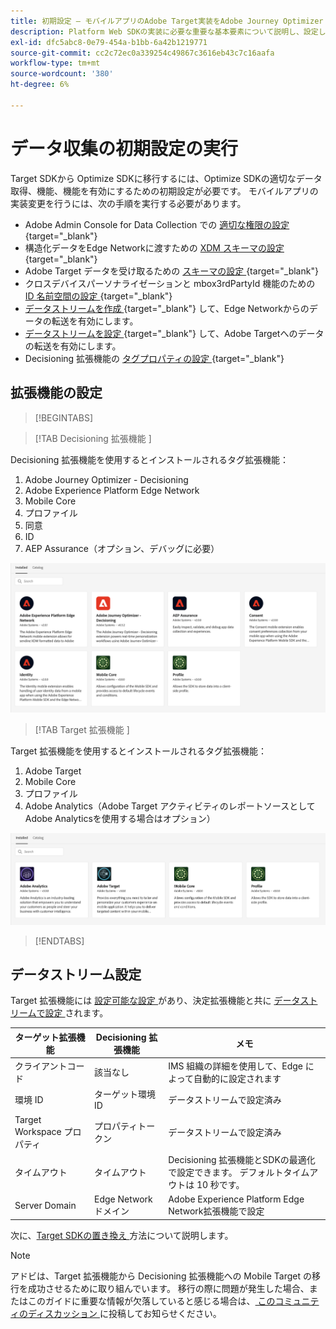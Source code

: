 ```yaml
---
title: 初期設定 – モバイルアプリのAdobe Target実装をAdobe Journey Optimizer - Decisioning 拡張機能に移行します
description: Platform Web SDKの実装に必要な重要な基本要素について説明し、設定します
exl-id: dfc5abc8-0e79-454a-b1bb-6a42b1219771
source-git-commit: cc2c72ec0a339254c49867c3616eb43c7c16aafa
workflow-type: tm+mt
source-wordcount: '380'
ht-degree: 6%

---
```


# データ収集の初期設定の実行

Target SDKから Optimize SDKに移行するには、Optimize SDKの適切なデータ取得、機能、機能を有効にするための初期設定が必要です。 モバイルアプリの実装変更を行うには、次の手順を実行する必要があります。

- Adobe Admin Console for Data Collection での [ 適切な権限の設定 ](https://experienceleague.adobe.com/ja/docs/platform-learn/implement-web-sdk/overview#permissions){target="_blank"}
- 構造化データをEdge Networkに渡すための [XDM スキーマの設定 ](https://experienceleague.adobe.com/ja/docs/platform-learn/implement-mobile-sdk/initial-configuration/create-schema){target="_blank"}
- Adobe Target データを受け取るための [ スキーマの設定 ](https://experienceleague.adobe.com/ja/docs/platform-learn/implement-mobile-sdk/experience-cloud/target#update-your-schema){target="_blank"}
- クロスデバイスパーソナライゼーションと mbox3rdPartyId 機能のための [ID 名前空間の設定 ](https://experienceleague.adobe.com/ja/docs/platform-learn/implement-mobile-sdk/app-implementation/identity#set-up-a-custom-identity-namespace){target="_blank"}
- [ データストリームを作成 ](https://experienceleague.adobe.com/ja/docs/platform-learn/implement-mobile-sdk/initial-configuration/create-datastream){target="_blank"} して、Edge Networkからのデータの転送を有効にします。
- [ データストリームを設定 ](https://experienceleague.adobe.com/ja/docs/platform-learn/implement-mobile-sdk/experience-cloud/target#update-datastream-configuration){target="_blank"} して、Adobe Targetへのデータの転送を有効にします。
- Decisioning 拡張機能の [ タグプロパティの設定 ](https://experienceleague.adobe.com/ja/docs/platform-learn/implement-mobile-sdk/experience-cloud/target#install-adobe-journey-optimizer---decisioning-tags-extension){target="_blank"}

## 拡張機能の設定

>[!BEGINTABS]

>[!TAB Decisioning 拡張機能 ]

Decisioning 拡張機能を使用するとインストールされるタグ拡張機能：

1. Adobe Journey Optimizer - Decisioning
1. Adobe Experience Platform Edge Network
1. Mobile Core
1. プロファイル
1. 同意
1. ID
1. AEP Assurance（オプション、デバッグに必要）

![Decisioning 拡張機能を使用する場合にインストールされるタグ拡張機能 ](assets/tag-extensions-decisioning.png)

>[!TAB Target 拡張機能 ]

Target 拡張機能を使用するとインストールされるタグ拡張機能：

1. Adobe Target
1. Mobile Core
1. プロファイル
1. Adobe Analytics（Adobe Target アクティビティのレポートソースとしてAdobe Analyticsを使用する場合はオプション）

![Target 拡張機能の使用時にインストールされるタグ拡張機能 ](assets/tag-extensions-target.png)

>[!ENDTABS]

## データストリーム設定

Target 拡張機能には [ 設定可能な設定 ](https://developer.adobe.com/client-sdks/solution/adobe-target/#configure-the-target-extension-in-the-data-collection-ui) があり、決定拡張機能と共に [ データストリームで設定 ](https://developer.adobe.com/client-sdks/edge/adobe-journey-optimizer-decisioning/#adobe-experience-platform-data-collection-setup) されます。

| ターゲット拡張機能 | Decisioning 拡張機能 | メモ |
| --- | --- | --- | 
| クライアントコード | 該当なし | IMS 組織の詳細を使用して、Edge によって自動的に設定されます |
| 環境 ID | ターゲット環境 ID | データストリームで設定済み |
| Target Workspace プロパティ | プロパティトークン | データストリームで設定済み |
| タイムアウト | タイムアウト | Decisioning 拡張機能とSDKの最適化で設定できます。 デフォルトタイムアウトは 10 秒です。 |
| Server Domain | Edge Network ドメイン | Adobe Experience Platform Edge Network拡張機能で設定 |

次に、[Target SDKの置き換え ](replace-sdk.md) 方法について説明します。

>[!NOTE]
>
>アドビは、Target 拡張機能から Decisioning 拡張機能への Mobile Target の移行を成功させるために取り組んでいます。 移行の際に問題が発生した場合、またはこのガイドに重要な情報が欠落していると感じる場合は、[ このコミュニティのディスカッション ](https://experienceleaguecommunities.adobe.com/t5/adobe-experience-platform-data/tutorial-discussion-migrate-adobe-target-to-mobile-sdk-on-edge/m-p/747484?profile.language=ja#M625) に投稿してお知らせください。
